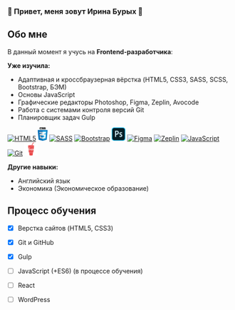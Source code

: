 ### :star2: Привет, меня зовут Ирина Бурых :star2:

## Обо мне
В данный момент я учусь на **Frontend-разработчика**:

**Уже изучила:**
- Адаптивная и кроссбраузерная вёрстка (HTML5, CSS3, SASS, SCSS, Bootstrap, БЭМ)
- Основы JavaScript
- Графические редакторы Photoshop, Figma, Zeplin, Avocode
- Работа с системами контроля версий Git
- Планировщик задач Gulp

[<img src="https://www.vectorlogo.zone/logos/w3_html5/w3_html5-ar21.svg" alt="HTML5" height="30">](https://html5book.ru/html-html5/)
[<img src="https://github.com/iburykh/iburykh/blob/main/icons/css_1.png" alt="CSS3" height="30">](https://html5book.ru/css-spravochnik.html)
[<img src="https://www.vectorlogo.zone/logos/sass-lang/sass-lang-icon.svg" alt="SASS" height="30">](https://sass-lang.com/)
[<img src="https://www.vectorlogo.zone/logos/getbootstrap/getbootstrap-icon.svg" alt="Bootstrap" height="30">](https://getbootstrap.com/)
[<img src="https://github.com/iburykh/iburykh/blob/main/icons/ps.png" alt="Photoshop" height="30">](https://www.adobe.com/ru/products/photoshop.html)
[<img src="https://www.vectorlogo.zone/logos/figma/figma-icon.svg" alt="Figma" height="30">](https://www.figma.com/)
[<img src="https://www.vectorlogo.zone/logos/zeplinio/zeplinio-icon.svg" alt="Zeplin" height="30">](https://zeplin.io/)
[<img src="https://upload.vectorlogo.zone/logos/javascript/images/239ec8a4-163e-4792-83b6-3f6d96911757.svg" alt="JavaScript" height="30">](https://learn.javascript.ru/)
[<img src="https://www.vectorlogo.zone/logos/git-scm/git-scm-icon.svg" alt="Git" height="30">](https://git-scm.com/)
[<img src="https://github.com/iburykh/iburykh/blob/main/icons/gulp1.png" alt="Gulp" height="30">](https://gulpjs.com/)


**Другие навыки:**
- Английский язык
- Экономика (Экономическое образование)

## Процесс обучения
- [x] Верстка сайтов (HTML5, CSS3)
- [x] Git и GitHub
- [x] Gulp
- [ ] JavaScript (+ES6) (в процессе обучения)
- [ ] React
- [ ] WordPress



